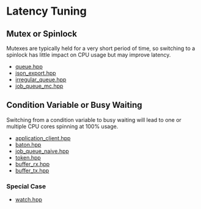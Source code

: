 # Latency Tuning

## Mutex or Spinlock

Mutexes are typically held for a very short period of time, so switching to a spinlock has little impact on CPU usage but may improve latency.

- [queue.hpp](/lib/include/dectnrp/application/queue/queue.hpp)
- [json_export.hpp](/lib/include/dectnrp/common/json/json_export.hpp)
- [irregular_queue.hpp](/lib/include/dectnrp/phy/pool/irregular_queue.hpp)
- [job_queue_mc.hpp](/lib/include/dectnrp/phy/pool/job_queue_mc.hpp)

## Condition Variable or Busy Waiting

Switching from a condition variable to busy waiting will lead to one or multiple CPU cores spinning at 100% usage.

- [application_client.hpp](/lib/include/dectnrp/application/application_client.hpp)
- [baton.hpp](/lib/include/dectnrp/phy/pool/baton.hpp)
- [job_queue_naive.hpp](/lib/include/dectnrp/phy/pool/job_queue_naive.hpp)
- [token.hpp](/lib/include/dectnrp/phy/pool/token.hpp)
- [buffer_rx.hpp](/lib/include/dectnrp/radio/buffer_rx.hpp)
- [buffer_tx.hpp](/lib/include/dectnrp/radio/buffer_tx.hpp)

### Special Case

- [watch.hpp](/lib/include/dectnrp/common/thread/watch.hpp)
